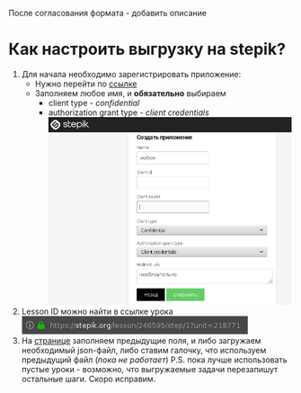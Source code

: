 После согласования формата - добавить описание

# Как настроить выгрузку на stepik?
1. Для начала необходимо зарегистрировать приложение:
   - Нужно перейти по [ссылке](https://stepik.org/oauth2/applications/)
   - Заполняем любое имя, и **обязательно** выбираем 
       - client type - *confidential*
       - authorization grant type - *client credentials* 
       ![stepik_app_creator](./xtra/stepik_app_creator.png "Как создать приложение")
2. Lesson ID можно найти в ссылке урока ![lesson_id_link](./xtra/lesson_id_link.png "Ссылка на урок")
3. На [странице](http://vi-info.herokuapp.com/stepik-upload) заполняем предыдущие поля, и либо загружаем необходимый json-файл, либо ставим галочку, что используем предыдущий файл (*пока не работает*)
P.S. пока лучше использовать пустые уроки - возможно, что выгружаемые задачи перезапишут остальные шаги. Скоро исправим.